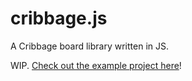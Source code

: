# cribbage.js
A Cribbage board library written in JS.

WIP. [Check out the example project here](https://kufii.github.io/cribbage.js/)!
